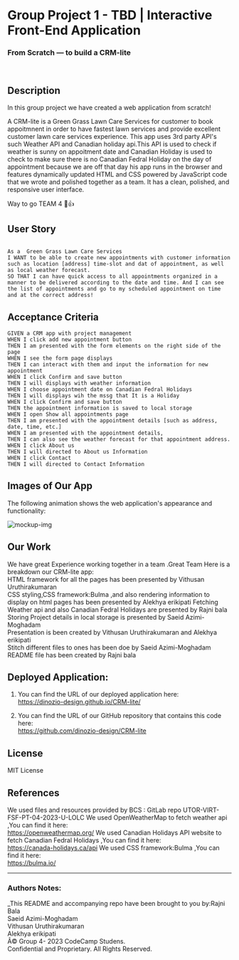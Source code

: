 # Group Project 1 - TBD | Interactive Front-End Application
### From Scratch — to build a CRM-lite
<br>

## Description

In this group project we have created a web application from scratch! 

A CRM-lite is a  Green Grass Lawn Care Services for customer to book appoitmnent in order to have fastest lawn services and  provide excellent customer lawn care services experience. This app uses 3rd party API's such Weather API and Canadian holiday api.This API is used to check if weather is sunny on appoitment date and Canadian Holiday is used to check to make sure there is no Canadian Fedral Holiday on the day of appointment because we are off that day
his app runs in the browser and features dynamically updated HTML and CSS powered by JavaScript code that we wrote and polished together as a team. It has a clean, polished, and responsive user interface. 

Way to go TEAM 4 🙏👍

## User Story

```

As a  Green Grass Lawn Care Services
I WANT to be able to create new appointments with customer information such as location [address] time-slot and dat of appointment, as well as local weather forecast. 
SO THAT I can have quick access to all appointments organized in a manner to be delivered according to the date and time. And I can see the list of appointments and go to my scheduled appointment on time and at the correct address!
```


## Acceptance Criteria

```
GIVEN a CRM app with project management
WHEN I click add new appointment button
THEN I am presented with the form elements on the right side of the page
WHEN I see the form page displays
THEN I can interact with them and input the information for new appointment
WHEN I click Confirm and save button
THEN I will displays with weather information
WHEN I choose appointment date on Canadian Fedral Holidays 
THEN I will displays wih the mssg that It is a Holiday
WHEN I click Confirm and save button
THEN the appointment information is saved to local storage 
WHEN I open Show all appointments page
THEN I am presented with the appointment details [such as address, date, time, etc.]
WHEN I am presented with the appointment details, 
THEN I can also see the weather forecast for that appointment address.
WHEN I click About us  
THEN I will directed to About us Information
WHEN I click Contact 
THEN I will directed to Contact Information
```


## Images of Our App

The following animation shows the web application's appearance and functionality:

<img src="mockup.png" alt="mockup-img">


## Our Work
We have great Experience working together in a team .Great Team
Here is a breakdown our CRM-lite app:<br>
HTML framework for all the pages has been presented by <span> Vithusan Uruthirakumaran</span> <br>
CSS styling,CSS framework:Bulma ,and also rendering information to display on html pages has been presented by<span> Alekhya erikipati</span>
Fetching Weather api and also Canadian Fedral Holidays are presented by <span> Rajni bala</span>
Storing Project details in local storage is presented by <span>Saeid Azimi-Moghadam</span><br>
Presentation is been created by <span> Vithusan Uruthirakumaran</span>  and <span> Alekhya erikipati</span><br>
Stitch different files to ones has been doe by <span>Saeid Azimi-Moghadam</span><br>
README file has been created by <span> Rajni bala</span><br>
## Deployed Application:
1. You can find the URL of our deployed application here:<br>
https://dinozio-design.github.io/CRM-lite/


2. You can find the URL of our GitHub repository that contains this code here:<br>
https://github.com/dinozio-design/CRM-lite

## License
MIT License

## References
We used files and resources provided by BCS : GitLab repo UTOR-VIRT-FSF-PT-04-2023-U-LOLC
We used OpenWeatherMap to fetch weather api ,You can find it here:<br>
https://openweathermap.org/
We used Canadian Holidays API website to fetch Canadian Fedral Holidays ,You can find it here:<br>
https://canada-holidays.ca/api
We used CSS framework:Bulma ,You can find it here:<br>
https://bulma.io/

- - -


### Authors Notes:<br>
_This README and accompanying repo have been brought to you by:Rajni Bala<br>Saeid Azimi-Moghadam<br>Vithusan Uruthirakumaran<br>Alekhya erikipati<br>
Â© Group 4- 2023 CodeCamp Studens.<br> 
Confidential and Proprietary. All Rights Reserved.